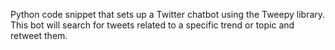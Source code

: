 Python code snippet that sets up a Twitter chatbot using the Tweepy library. 
This bot will search for tweets related to a specific trend or topic and retweet them.
